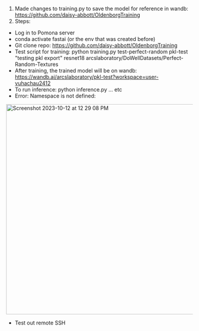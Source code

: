 
1. Made changes to training.py to save the model for reference in wandb: https://github.com/daisy-abbott/OldenborgTraining
2. Steps:
  * Log in to Pomona server
  * conda activate fastai (or the env that was created before)
  * Git clone repo: https://github.com/daisy-abbott/OldenborgTraining
  * Test script for training: python training.py test-perfect-random pkl-test "testing pkl export" resnet18 arcslaboratory/DoWellDatasets/Perfect-Random-Textures
  * After training, the trained model will be on wandb: https://wandb.ai/arcslaboratory/pkl-test?workspace=user-vuhachau2412
  * To run inference: python inference.py ... etc
  * Error: Namespace is not defined:
<img width="566" alt="Screenshot 2023-10-12 at 12 29 08 PM" src="https://github.com/chauvuha/ARCS_Lab_Reports/assets/79251745/987af1c9-326d-4f26-965e-def2fc5cafd3">

 
  * Test out remote SSH
